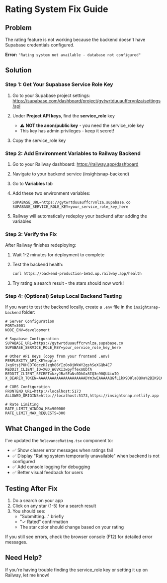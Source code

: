 # Rating System Fix Guide

## Problem
The rating feature is not working because the backend doesn't have Supabase credentials configured.

**Error:** `"Rating system not available - database not configured"`

## Solution

### Step 1: Get Your Supabase Service Role Key

1. Go to your Supabase project settings: 
   https://supabase.com/dashboard/project/gytwrtduuauffcrvnlza/settings/api

2. Under **Project API keys**, find the **service_role** key
   - ⚠️ **NOT the anon/public key** - you need the service_role key
   - This key has admin privileges - keep it secret!

3. Copy the service_role key

### Step 2: Add Environment Variables to Railway Backend

1. Go to your Railway dashboard: https://railway.app/dashboard

2. Navigate to your backend service (insightsnap-backend)

3. Go to **Variables** tab

4. Add these two environment variables:
   ```
   SUPABASE_URL=https://gytwrtduuauffcrvnlza.supabase.co
   SUPABASE_SERVICE_ROLE_KEY=your_service_role_key_here
   ```

5. Railway will automatically redeploy your backend after adding the variables

### Step 3: Verify the Fix

After Railway finishes redeploying:

1. Wait 1-2 minutes for deployment to complete

2. Test the backend health:
   ```bash
   curl https://backend-production-be5d.up.railway.app/health
   ```

3. Try rating a search result - the stars should now work!

### Step 4: (Optional) Setup Local Backend Testing

If you want to test the backend locally, create a `.env` file in the `insightsnap-backend` folder:

```env
# Server Configuration
PORT=3001
NODE_ENV=development

# Supabase Configuration
SUPABASE_URL=https://gytwrtduuauffcrvnlza.supabase.co
SUPABASE_SERVICE_ROLE_KEY=your_service_role_key_here

# Other API Keys (copy from your frontend .env)
PERPLEXITY_API_KEY=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
REDDIT_CLIENT_ID=XGD_W6VKI3wpyffexmUbfA
REDDIT_CLIENT_SECRET=kzyJRaSFaNs0DhGx8IQ3n90QU4iuIQ
X_BEARER_TOKEN=AAAAAAAAAAAAAAAAAAAAADYm3wEAAAAAQGfL1kX9D8la8QXa%2BIK91C4V4Vc%3DTaNgFMn21cRBnlsuKGQLR3DsJxiu0TZKzxUTnHEDEUntC6k2wr

# CORS Configuration
FRONTEND_URL=http://localhost:5173
ALLOWED_ORIGINS=http://localhost:5173,https://insightsnap.netlify.app

# Rate Limiting
RATE_LIMIT_WINDOW_MS=900000
RATE_LIMIT_MAX_REQUESTS=300
```

## What Changed in the Code

I've updated the `RelevanceRating.tsx` component to:
- ✅ Show clearer error messages when ratings fail
- ✅ Display "Rating system temporarily unavailable" when backend is not configured
- ✅ Add console logging for debugging
- ✅ Better visual feedback for users

## Testing After Fix

1. Do a search on your app
2. Click on any star (1-5) for a search result
3. You should see:
   - "Submitting..." briefly
   - "✓ Rated" confirmation
   - The star color should change based on your rating

If you still see errors, check the browser console (F12) for detailed error messages.

## Need Help?

If you're having trouble finding the service_role key or setting it up on Railway, let me know!

